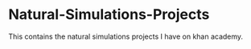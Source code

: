 # Natural-Simulations-Projects
This contains the natural simulations projects I have on khan academy.
